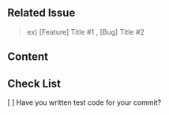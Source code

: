 ## Related Issue

> ex) [Feature] Title #1 , [Bug] Title #2

## Content

## Check List

[ ] Have you written test code for your commit?
